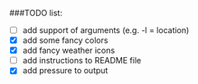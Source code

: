 ###TODO list:

- [ ] add support of arguments (e.g. -l = location) 
- [X] add some fancy colors
- [X] add fancy weather icons 
- [ ] add instructions to README file
- [X] add pressure to output
